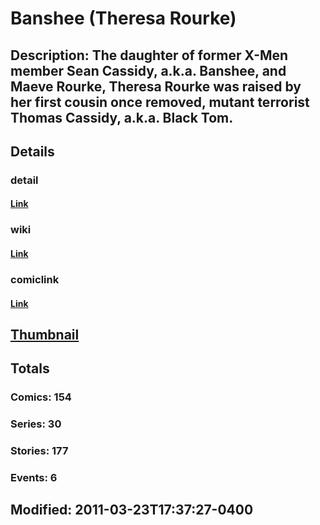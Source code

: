 # Banshee (Theresa Rourke)
## Description: The daughter of former X-Men member Sean Cassidy, a.k.a. Banshee, and Maeve Rourke, Theresa Rourke was raised by her first cousin once removed, mutant terrorist Thomas Cassidy, a.k.a. Black Tom.
## Details
### detail
#### [Link](http://marvel.com/characters/232/banshee?utm_campaign=apiRef&utm_source=225578a89fc76f3d20fbffda5d17a88d)
### wiki
#### [Link](http://marvel.com/universe/Siryn?utm_campaign=apiRef&utm_source=225578a89fc76f3d20fbffda5d17a88d)
### comiclink
#### [Link](http://marvel.com/comics/characters/1009596/banshee_theresa_rourke?utm_campaign=apiRef&utm_source=225578a89fc76f3d20fbffda5d17a88d)
## [Thumbnail](http://i.annihil.us/u/prod/marvel/i/mg/b/c0/4ce5a1a50e56b.jpg)
## Totals
### Comics: 154
### Series: 30
### Stories: 177
### Events: 6
## Modified: 2011-03-23T17:37:27-0400